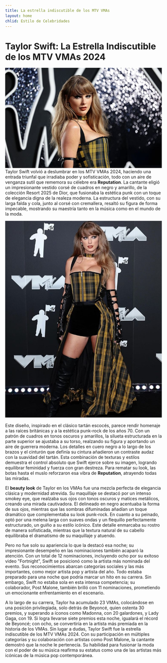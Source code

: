 ```yaml
---
title: La estrella indiscutible de los MTV VMAs
layout: home
chlid: Estilo de Celebridades
---
```

# Taylor Swift: La Estrella Indiscutible de los MTV VMAs 2024 #
![Taylor](https://github.com/ainaramc/ainaramc.github.io/blob/main/tay/tay0.jpg?raw=true)
Taylor Swift volvió a deslumbrar en los MTV VMAs 2024, haciendo una entrada triunfal que irradiaba poder y sofisticación, todo con un aire de venganza sutil que rememora su célebre era **Reputation**. 
La cantante eligió un impresionante vestido corsé de cuadros en negro y amarillo, de la colección Resort 2025 de Dior, que fusionaba la estética punk con un toque de elegancia digna de la realeza moderna. La estructura del vestido, 
con su larga falda y cola, junto al corsé con cremallera, resaltó su figura de forma impecable, mostrando su maestría tanto en la música como en el mundo de la moda.

![Taylor](https://github.com/ainaramc/ainaramc.github.io/blob/main/tay/tay1.jpg?raw=true)

Este diseño, inspirado en el clásico tartán escocés, parece rendir homenaje a las raíces británicas y a la estética punk-rock de los años 70. 
Con un patrón de cuadros en tonos oscuros y amarillos, la silueta estructurada en la parte superior se ajustaba a su torso, realzando su figura y aportando un aire de guerrera moderna. 
Los detalles en cuero negro a lo largo de los brazos y el cinturón que definía su cintura añadieron un contraste audaz con la suavidad del tartán. 
Esta combinación de texturas y estilos demuestra el control absoluto que Swift ejerce sobre su imagen, logrando equilibrar feminidad y fuerza con gran destreza. 
Para rematar su look, las botas hasta el muslo reforzaron esa vibra de **Reputation**, atrayendo todas las miradas.

El **beauty look** de Taylor en los VMAs fue una mezcla perfecta de elegancia clásica y modernidad atrevida. 
Su maquillaje se destacó por un intenso smokey eye, que realzaba sus ojos con tonos oscuros y matices metálicos, creando una mirada cautivadora. 
El delineado en negro acentuaba la forma de sus ojos, mientras que las sombras difuminadas añadían un toque dramático que complementaba su look punk-rock. 
En cuanto a su peinado, optó por una melena larga con suaves ondas y un flequillo perfectamente estructurado, un guiño a su estilo icónico. 
Este detalle enmarcaba su rostro de manera sofisticada, mientras que la textura natural de su cabello equilibraba el dramatismo de su maquillaje y atuendo.

Pero no fue solo su apariencia lo que la destacó esa noche; su impresionante desempeño en las nominaciones también acaparó la atención.
Con un total de 12 nominaciones, incluyendo ocho por su exitoso video "Fortnight", Swift se posicionó como la artista más nominada del evento. 
Sus reconocimientos abarcan categorías sociales y las más importantes, como mejor artista pop y artista del año. 
Todo estaba preparado para una noche que podría marcar un hito en su carrera. Sin embargo, Swift no estaba sola en esta intensa competencia; 
su colaborador, Post Malone, también brilló con 11 nominaciones, prometiendo un emocionante enfrentamiento en el escenario.

A lo largo de su carrera, Taylor ha acumulado 23 VMAs, colocándose en una posición privilegiada, solo detrás de Beyoncé, quien ostenta 30 premios, y 
superando a íconos como Madonna, con 20 galardones, y Lady Gaga, con 19. 
Si logra llevarse siete premios esta noche, igualará el récord de Beyoncé; con ocho, se convertiría en la artista más premiada en la historia de los VMAs.
Sin lugar a dudas, Taylor Swift fue la estrella indiscutible de los MTV VMAs 2024. 
Con su participación en múltiples categorías y su colaboración con artistas como Post Malone, 
la cantante demostró que la noche le pertenecía. Su habilidad para fusionar la moda con el poder de su música reafirma su estatus como una de las artistas más icónicas de la música pop contemporánea.


